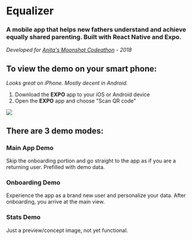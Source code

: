 # Equalizer

### A mobile app that helps new fathers understand and achieve equally shared parenting. Built with React Native and Expo.

*Developed for [Anita's Moonshot Codeathon](https://challengerocket.com/anitasmoonshot) - 2018*

## To view the demo on your smart phone:
*Looks great on iPhone. Mostly decent in Android.*

1. Download the **EXPO** app to your iOS or Android device
2. Open the **EXPO** app and choose "Scan QR code"

![](https://s3.amazonaws.com/stufff/equalizer-expo.png)

## There are 3 demo modes:

### Main App Demo
Skip the onboarding portion and go straight to the app as if you are a returning user. Prefilled with demo data.

### Onboarding Demo
Experience the app as a brand new user and personalize your data. After onboarding, you arrive at the main view.

### Stats Demo
Just a preview/concept image, not yet functional.
